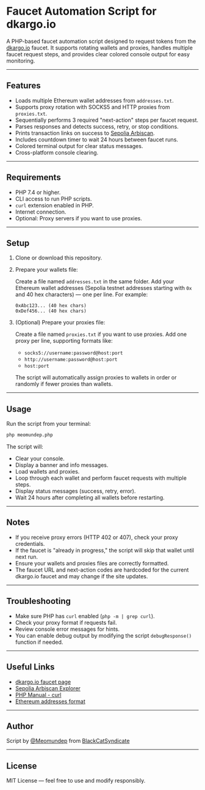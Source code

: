 # Faucet Automation Script for dkargo.io

A PHP-based faucet automation script designed to request tokens from the [dkargo.io](https://dkargo.io/en/developers/faucet) faucet. It supports rotating wallets and proxies, handles multiple faucet request steps, and provides clear colored console output for easy monitoring.

---

## Features

* Loads multiple Ethereum wallet addresses from `addresses.txt`.
* Supports proxy rotation with SOCKS5 and HTTP proxies from `proxies.txt`.
* Sequentially performs 3 required "next-action" steps per faucet request.
* Parses responses and detects success, retry, or stop conditions.
* Prints transaction links on success to [Sepolia Arbiscan](https://sepolia.arbiscan.io/tx/).
* Includes countdown timer to wait 24 hours between faucet runs.
* Colored terminal output for clear status messages.
* Cross-platform console clearing.

---

## Requirements

* PHP 7.4 or higher.
* CLI access to run PHP scripts.
* `curl` extension enabled in PHP.
* Internet connection.
* Optional: Proxy servers if you want to use proxies.

---

## Setup

1. Clone or download this repository.

2. Prepare your wallets file:

   Create a file named `addresses.txt` in the same folder. Add your Ethereum wallet addresses (Sepolia testnet addresses starting with `0x` and 40 hex characters) — one per line. For example:

   ```
   0xAbc123... (40 hex chars)
   0xDef456... (40 hex chars)
   ```

3. (Optional) Prepare your proxies file:

   Create a file named `proxies.txt` if you want to use proxies. Add one proxy per line, supporting formats like:

   * `socks5://username:password@host:port`
   * `http://username:password@host:port`
   * `host:port`

   The script will automatically assign proxies to wallets in order or randomly if fewer proxies than wallets.

---

## Usage

Run the script from your terminal:

```bash
php meomundep.php
```

The script will:

* Clear your console.
* Display a banner and info messages.
* Load wallets and proxies.
* Loop through each wallet and perform faucet requests with multiple steps.
* Display status messages (success, retry, error).
* Wait 24 hours after completing all wallets before restarting.

---

## Notes

* If you receive proxy errors (HTTP 402 or 407), check your proxy credentials.
* If the faucet is "already in progress," the script will skip that wallet until next run.
* Ensure your wallets and proxies files are correctly formatted.
* The faucet URL and next-action codes are hardcoded for the current dkargo.io faucet and may change if the site updates.

---

## Troubleshooting

* Make sure PHP has `curl` enabled (`php -m | grep curl`).
* Check your proxy format if requests fail.
* Review console error messages for hints.
* You can enable debug output by modifying the script `debugResponse()` function if needed.

---

## Useful Links

* [dkargo.io faucet page](https://dkargo.io/en/developers/faucet)
* [Sepolia Arbiscan Explorer](https://sepolia.arbiscan.io/)
* [PHP Manual - curl](https://www.php.net/manual/en/book.curl.php)
* [Ethereum addresses format](https://ethereum.org/en/developers/docs/accounts/)

---

## Author

Script by [@Meomundep](https://github.com/MeoMunDep) from [BlackCatSyndicate](https://t.me/KeoAirDropFreeNe)

---

## License

MIT License — feel free to use and modify responsibly.
